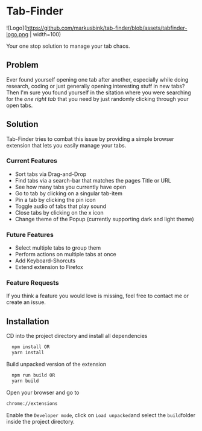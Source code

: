 # Tab-Finder

![Logo](https://github.com/markusbink/tab-finder/blob/assets/tabfinder-logo.png | width=100)

Your one stop solution to manage your tab chaos.

## Problem

Ever found yourself opening one tab after another, especially while doing research, coding or just generally opening interesting stuff in new tabs? Then I'm sure you found yourself in the sitation where you were searching for the _one right tab_ that you need by just randomly clicking through your open tabs.

## Solution

Tab-Finder tries to combat this issue by providing a simple browser extension that lets you easily manage your tabs.

### Current Features

- Sort tabs via Drag-and-Drop
- Find tabs via a search-bar that matches the pages Title or URL
- See how many tabs you currently have open
- Go to tab by clicking on a singular tab-item
- Pin a tab by clicking the pin icon
- Toggle audio of tabs that play sound
- Close tabs by clicking on the x icon
- Change theme of the Popup (currently supporting dark and light theme)

### Future Features

- Select multiple tabs to group them
- Perform actions on multiple tabs at once
- Add Keyboard-Shorcuts
- Extend extension to Firefox

### Feature Requests

If you think a feature you would love is missing, feel free to contact me or create an issue.

## Installation

CD into the project directory and install all dependencies

```bash
  npm install OR
  yarn install
```

Build unpacked version of the extension

```bash
  npm run build OR
  yarn build
```

Open your browser and go to

```bash
chrome://extensions
```

Enable the `Developer mode`, click on `Load unpacked`and select the `build`folder inside the project directory.
